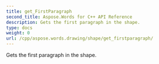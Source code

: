 ```yaml
---
title: get_FirstParagraph
second_title: Aspose.Words for C++ API Reference
description: Gets the first paragraph in the shape. 
type: docs
weight: 0
url: /cpp/aspose.words.drawing/shape/get_firstparagraph/
---
```


Gets the first paragraph in the shape. 

